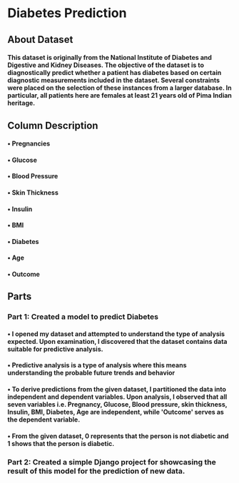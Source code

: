 # Diabetes Prediction

## About Dataset
#### This dataset is originally from the National Institute of Diabetes and Digestive and Kidney Diseases. The objective of the dataset is to diagnostically predict whether a patient has diabetes based on certain diagnostic measurements included in the dataset. Several constraints were placed on the selection of these instances from a larger database. In particular, all patients here are females at least 21 years old of Pima Indian heritage.

## Column Description
#### • Pregnancies
#### • Glucose
#### • Blood Pressure
#### • Skin Thickness
#### • Insulin
#### • BMI
#### • Diabetes
#### • Age
#### • Outcome

## Parts
### Part 1: Created a model to predict Diabetes
#### • I opened my dataset and attempted to understand the type of analysis expected. Upon examination, I discovered that the dataset contains data suitable for predictive analysis.
#### • Predictive analysis is a type of analysis where this means understanding the probable future trends and behavior
#### • To derive predictions from the given dataset, I partitioned the data into independent and dependent variables. Upon analysis, I observed that all seven variables i.e. Pregnancy, Glucose, Blood pressure, skin thickness, Insulin, BMI, Diabetes, Age are independent, while 'Outcome' serves as the dependent variable. 
#### • From the given dataset, 0 represents that the person is not diabetic and 1 shows that the person is diabetic.

### Part 2: Created a simple Django project for showcasing the result of this model for the prediction of new data.
